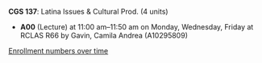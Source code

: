 **CGS 137**: Latina Issues & Cultural Prod. (4 units)

- **A00** (Lecture) at 11:00 am–11:50 am on Monday, Wednesday, Friday at RCLAS R66 by Gavin, Camila Andrea (A10295809)

[Enrollment numbers over time](./CGS137.tsv)
